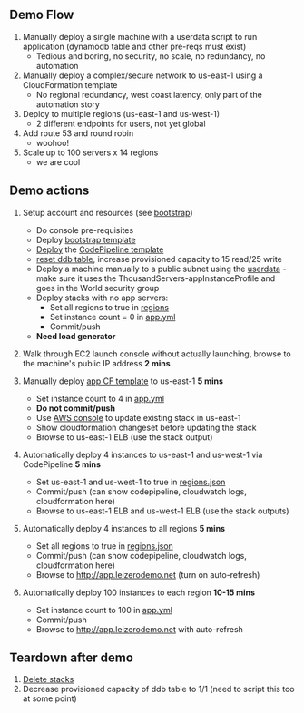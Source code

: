 ## Demo Flow
1. Manually deploy a single machine with a userdata script to run application (dynamodb table and other pre-reqs must exist)
   * Tedious and boring, no security, no scale, no redundancy, no automation
1. Manually deploy a complex/secure network to us-east-1 using a CloudFormation template
   * No regional redundancy, west coast latency, only part of the automation story
1. Deploy to multiple regions (us-east-1 and us-west-1)
   * 2 different endpoints for users, not yet global
1. Add route 53 and round robin
   * woohoo!
1. Scale up to 100 servers x 14 regions
   * we are cool

## Demo actions
1. Setup account and resources (see [bootstrap](00_Bootstrap/readme.md))
   * Do console pre-requisites
   * Deploy [bootstrap template](00_Bootstrap/bootstrap.yml)
   * [Deploy](00_Bootstrap/deploy-pipeline.ps1) the [CodePipeline template](00_Bootstrap/pipeline.yml)
   * [reset ddb table](00_Bootstrap/reset-dynamodb-item.ps1), increase provisioned capacity to 15 read/25 write
   * Deploy a machine manually to a public subnet using the [userdata](01_Manual/userdata_app.txt)  - make sure it uses the ThousandServers-appInstanceProfile and goes in the World security group
   * Deploy stacks with no app servers:
     * Set all regions to true in [regions](02_Automated/regions.json)
     * Set instance count = 0 in [app.yml](02_Automated/app.yml)
     * Commit/push
   * **Need load generator**

1. Walk through EC2 launch console without actually launching, browse to the machine's public IP address **2 mins**

1. Manually deploy [app CF template](02_Automated/app.yml) to us-east-1 **5 mins**
   * Set instance count to 4 in [app.yml](02_Automated/app.yml)
   * **Do not commit/push**
   * Use [AWS console](https://console.aws.amazon.com/console/home?region=us-east-1) to update existing stack in us-east-1
   * Show cloudformation changeset before updating the stack
   * Browse to us-east-1 ELB (use the stack output)

1. Automatically deploy 4 instances to us-east-1 and us-west-1 via CodePipeline **5 mins**
   * Set us-east-1 and us-west-1 to true in [regions.json](02_Automated/regions.json)
   * Commit/push (can show codepipeline, cloudwatch logs, cloudformation here)
   * Browse to us-east-1 ELB and us-west-1 ELB (use the stack outputs)

1. Automatically deploy 4 instances to all regions **5 mins**
   * Set all regions to true in [regions.json](02_Automated/regions.json)
   * Commit/push (can show codepipeline, cloudwatch logs, cloudformation here)
   * Browse to http://app.leizerodemo.net (turn on auto-refresh)

1. Automatically deploy 100 instances to each region **10-15 mins**
   * Set instance count to 100 in [app.yml](02_Automated/app.yml)
   * Commit/push
   * Browse to http://app.leizerodemo.net with auto-refresh

## Teardown after demo
1. [Delete stacks](02_Automated/delete-stacks.ps1)
1. Decrease provisioned capacity of ddb table to 1/1 (need to script this too at some point)